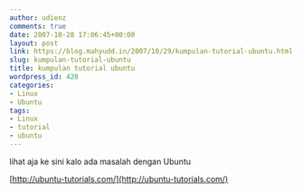 ```yaml
---
author: udienz
comments: true
date: 2007-10-28 17:06:45+00:00
layout: post
link: https://blog.mahyudd.in/2007/10/29/kumpulan-tutorial-ubuntu.html
slug: kumpulan-tutorial-ubuntu
title: kumpulan tutorial ubuntu
wordpress_id: 420
categories:
- Linux
- Ubuntu
tags:
- Linux
- tutorial
- ubuntu
---
```


lihat aja ke sini kalo ada masalah dengan Ubuntu

[http://ubuntu-tutorials.com/](http://ubuntu-tutorials.com/)
